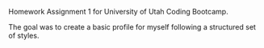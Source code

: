 Homework Assignment 1 for University of Utah Coding Bootcamp. 

The goal was to create a basic profile for myself following a structured set of styles.